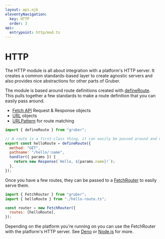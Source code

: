 ```yaml
---
layout: api.njk
eleventyNavigation:
  key: HTTP
  order: 3
api:
  entrypoint: http/mod.ts
---
```


# HTTP

The HTTP module is all about integration with a platform's HTTP server.
It creates a common standards-based layer to create agnostic servers
and also provides nice abstractions for other parts of Gruber.

The module is based around route definitions created with [defineRoute](#defineroute).
This pulls together a few standards to make a route definition that you can easily pass around.

- [Fetch API](https://developer.mozilla.org/en-US/docs/Web/API/Fetch_API) Request & Response objects
- [URL](https://developer.mozilla.org/en-US/docs/Web/API/URL) objects
- [URLPattern](https://developer.mozilla.org/en-US/docs/Web/API/URL) for route matching

```js
import { defineRoute } from "gruber";

// A route is a first-class thing, it can easily be passed around and used
export const helloRoute = defineRoute({
  method: "GET",
  pathname: "/hello/:name",
  handler({ params }) {
    return new Response(`Hello, ${params.name}!`);
  },
});
```

Once you have a few routes, they can be passed to a [FetchRouter](#fetchrouter)
to easily serve them.

```js
import { FetchRouter } from "gruber";
import { helloRoute } from "./hello-route.ts";

const router = new FetchRouter({
  routes: [helloRoute],
});
```

Depending on the platform you're running on you can use the FetchRouter with the platform's HTTP server.
See [Deno](/deno/#http) or [Node.js](/node/#http) for more.
